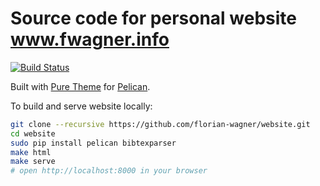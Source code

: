 Source code for personal website www.fwagner.info
=================================================

[![Build Status](https://travis-ci.org/florian-wagner/website.svg)](https://travis-ci.org/florian-wagner/website)

Built with [Pure Theme](http://purepelican.com/) for
[Pelican](http://blog.getpelican.com/).

To build and serve website locally:

``` bash
git clone --recursive https://github.com/florian-wagner/website.git
cd website
sudo pip install pelican bibtexparser
make html
make serve
# open http://localhost:8000 in your browser
```
